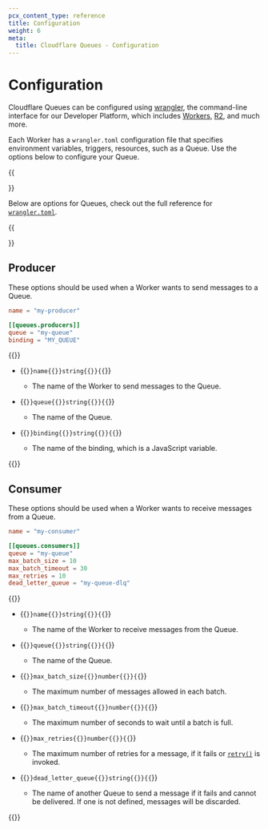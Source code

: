 ```yaml
---
pcx_content_type: reference
title: Configuration
weight: 6
meta:
  title: Cloudflare Queues - Configuration
---
```


# Configuration

Cloudflare Queues can be configured using [wrangler](/workers/wrangler/get-started/), the command-line interface for our Developer Platform, which includes [Workers](/workers/), [R2](/r2/), and much more.

Each Worker has a `wrangler.toml` configuration file that specifies environment variables, triggers, resources, such as a Queue. Use the options below to configure your Queue.

{{<Aside type="note">}}

Below are options for Queues, check out the full reference for [`wrangler.toml`](/workers/wrangler/configuration/).

{{</Aside>}}

## Producer

These options should be used when a Worker wants to send messages to a Queue.

```toml
name = "my-producer"

[[queues.producers]]
queue = "my-queue"
binding = "MY_QUEUE"
```

{{<definitions>}}

- {{<code>}}name{{<param-type>}}string{{</param-type>}}{{</code>}}

  - The name of the Worker to send messages to the Queue.

- {{<code>}}queue{{<param-type>}}string{{</param-type>}}{{</code>}}

  - The name of the Queue.

- {{<code>}}binding{{<param-type>}}string{{</param-type>}}{{</code>}}

  - The name of the binding, which is a JavaScript variable.

{{</definitions>}}

## Consumer

These options should be used when a Worker wants to receive messages from a Queue.

```toml
name = "my-consumer"

[[queues.consumers]]
queue = "my-queue"
max_batch_size = 10
max_batch_timeout = 30
max_retries = 10
dead_letter_queue = "my-queue-dlq"
```

{{<definitions>}}

- {{<code>}}name{{<param-type>}}string{{</param-type>}}{{</code>}}

  - The name of the Worker to receive messages from the Queue.

- {{<code>}}queue{{<param-type>}}string{{</param-type>}}{{</code>}}

  - The name of the Queue.

- {{<code>}}max_batch_size{{<param-type>}}number{{</param-type>}}{{</code>}}

  - The maximum number of messages allowed in each batch.

- {{<code>}}max_batch_timeout{{<param-type>}}number{{</param-type>}}{{</code>}}

  - The maximum number of seconds to wait until a batch is full.

- {{<code>}}max_retries{{<param-type>}}number{{</param-type>}}{{</code>}}

  - The maximum number of retries for a message, if it fails or [`retry()`](/queues/javascript-apis/#message) is invoked.

- {{<code>}}dead_letter_queue{{<param-type>}}string{{</param-type>}}{{</code>}}

  - The name of another Queue to send a message if it fails and cannot be delivered. If one is not defined, messages will be discarded.

{{</definitions>}}
